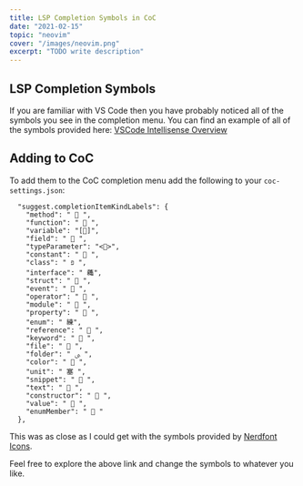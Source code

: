 ```yaml
---
title: LSP Completion Symbols in CoC
date: "2021-02-15"
topic: "neovim"
cover: "/images/neovim.png"
excerpt: "TODO write description"
---
```


## LSP Completion Symbols

If you are familiar with VS Code then you have probably noticed all of the symbols you see in the completion menu. You can find an example of all of the symbols provided here: [VSCode Intellisense Overview](https://code.visualstudio.com/docs/editor/intellisense)

## Adding to CoC

To add them to the CoC completion menu add the following to your `coc-settings.json`:

```
  "suggest.completionItemKindLabels": {
    "method": "  ",
    "function": "  ",
    "variable": "[]",
    "field": "  ",
    "typeParameter": "<>",
    "constant": "  ",
    "class": " פּ ",
    "interface": " 蘒",
    "struct": "  ",
    "event": "  ",
    "operator": "  ",
    "module": "  ",
    "property": "  ",
    "enum": " 練",
    "reference": "  ",
    "keyword": "  ",
    "file": "  ",
    "folder": " ﱮ ",
    "color": "  ",
    "unit": " 塞 ",
    "snippet": "  ",
    "text": "  ",
    "constructor": "  ",
    "value": "  ",
    "enumMember": "  "
  },
```

This was as close as I could get with the symbols provided by [Nerdfont Icons](https://www.nerdfonts.com/cheat-sheet).

Feel free to explore the above link and change the symbols to whatever you like.

